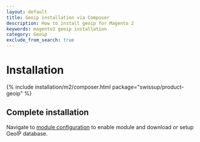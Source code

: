 ```yaml
---
layout: default
title: Geoip installation via Composer
description: How to install geoip for Magento 2
keywords: magento2 geoip installation
category: Geoip
exclude_from_search: true
---
```


# Installation

{% include installation/m2/composer.html package="swissup/product-geoip" %}

## Complete installation

Navigate to [module configuration](/m2/extensions/geoip/configuration/) to
enable module and download or setup GeoIP database.
